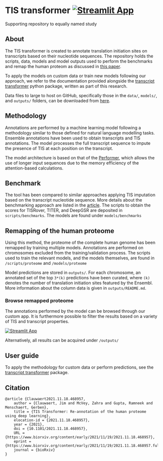 # TIS transformer [![Streamlit App](https://static.streamlit.io/badges/streamlit_badge_black_white.svg)](http://jdcla.ugent.be)
Supporting repository to equally named study
## About <a name="about"></a>
The TIS transformer is created to annotate translation initiation sites on transcripts based on their nucleotide sequences. The repository holds the scripts, data, models and model outputs used to perform the benchmarks and remap the human proteom as discussed in [this paper](https://www.biorxiv.org/content/10.1101/2021.11.18.468957v1).

To apply the models on custom data or train new models following our approach, we refer to the documentation provided alongside the [transcript transformer](https://github.com/jdcla/transcript_transformer) python package, written as part of this research.

Data files to large to host on GitHub, specifically those in the `data/`, `models/`, and `outputs/` folders, can be downloaded from [here](http://biobix.be/tis_transformer).
## Methodology <a name="methodology"></a>
Annotations are performed by a machine learning model following a methodology similar to those defined for natural language modelling tasks. Ensemble annotations have been used to obtain transcripts and TIS annotations. The model processes the full transcript sequence to impute the presence of TIS at each position on the transcript. 

The model architecture is based on that of the [Performer](https://arxiv.org/abs/2009.14794), which allows the use of longer input sequences due to the memory efficiency of the attention-based calculations.

## Benchmark <a name="benchmark"></a>

The tool has been compared to similar approaches applying TIS imputation based on the transcript nucleotide sequence. More details about the benchmarking approach are listed in the [article](https://www.biorxiv.org/content/10.1101/2021.11.18.468957v1). The scripts to obtain the scores for TISRover, TITER, and DeepGSR are deposited in `scripts/benchmarks`. The models are found under `models/benchmarks`

## Remapping of the human proteome <a name="human"></a>

Using this method, the proteome of the complete human genome has been remapped by training multiple models. Annotations are performed on chromosomes excluded from the training/validation process. The scripts used to train the relevant models, and the models themselves, are found in `/scripts/proteome` and `/models/proteome`

Model predictions are stored in `outputs/`. For each chromosome, an annotated set of the top `3*(k)` predictions have been curated, where `(k)` denotes the number of translation initiation sites featured by the Ensembl. More information about the column data is given in `outputs/README.md`.

### Browse remapped proteome
The annotations performed by the model can be browsed through our custom app. It is furthermore possible to filter the results based on a variety of TIS and transcript properties. 

[![Streamlit App](https://static.streamlit.io/badges/streamlit_badge_black_white.svg)](http://jdcla.ugent.be)

Alternatively, all results can be acquired under `/outputs/`


## User guide <a name="userguide"></a>

To apply the methodology for custom data or perform predictions, see the [transcript transformer](https://github.com/jdcla/transcript_transformer) package.


## Citation <a name="citation"></a>
       
```
@article {Clauwaert2021.11.18.468957,
	author = {Clauwaert, Jim and McVey, Zahra and Gupta, Ramneek and Menschaert, Gerben},
	title = {TIS Transformer: Re-annotation of the human proteome using deep learning},
	elocation-id = {2021.11.18.468957},
	year = {2021},
	doi = {10.1101/2021.11.18.468957},
	URL = {https://www.biorxiv.org/content/early/2021/11/19/2021.11.18.468957},
	eprint = {https://www.biorxiv.org/content/early/2021/11/19/2021.11.18.468957.full.pdf},
	journal = {bioRxiv}
}
```
